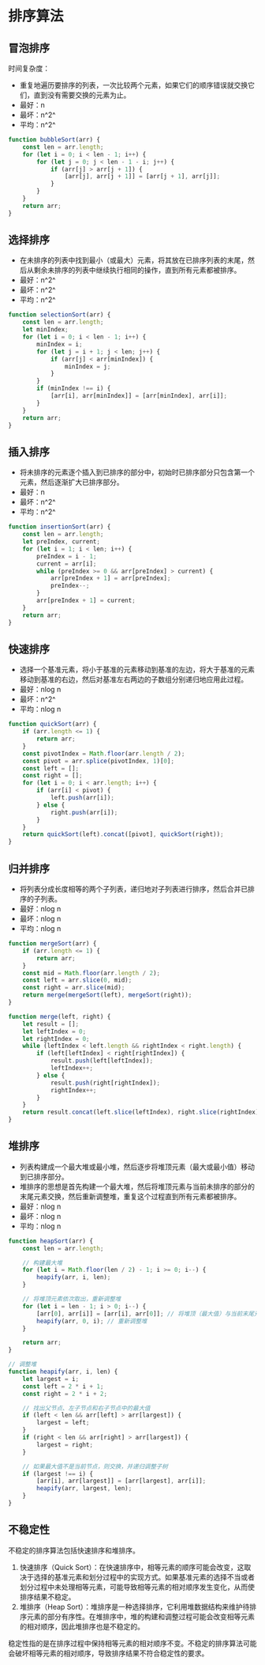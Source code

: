 # 排序算法

## 冒泡排序

时间复杂度：

- 重复地遍历要排序的列表，一次比较两个元素，如果它们的顺序错误就交换它们，直到没有需要交换的元素为止。
- 最好：n
- 最坏：n^2^
- 平均：n^2^

```js
function bubbleSort(arr) {
    const len = arr.length;
    for (let i = 0; i < len - 1; i++) {
        for (let j = 0; j < len - 1 - i; j++) {
            if (arr[j] > arr[j + 1]) {
                [arr[j], arr[j + 1]] = [arr[j + 1], arr[j]];
            }
        }
    }
    return arr;
}
```



## 选择排序

- 在未排序的列表中找到最小（或最大）元素，将其放在已排序列表的末尾，然后从剩余未排序的列表中继续执行相同的操作，直到所有元素都被排序。
- 最好：n^2^
- 最坏：n^2^
- 平均：n^2^

```js
function selectionSort(arr) {
    const len = arr.length;
    let minIndex;
    for (let i = 0; i < len - 1; i++) {
        minIndex = i;
        for (let j = i + 1; j < len; j++) {
            if (arr[j] < arr[minIndex]) {
                minIndex = j;
            }
        }
        if (minIndex !== i) {
            [arr[i], arr[minIndex]] = [arr[minIndex], arr[i]];
        }
    }
    return arr;
}
```



## 插入排序

- 将未排序的元素逐个插入到已排序的部分中，初始时已排序部分只包含第一个元素，然后逐渐扩大已排序部分。
- 最好：n
- 最坏：n^2^
- 平均：n^2^

```js
function insertionSort(arr) {
    const len = arr.length;
    let preIndex, current;
    for (let i = 1; i < len; i++) {
        preIndex = i - 1;
        current = arr[i];
        while (preIndex >= 0 && arr[preIndex] > current) {
            arr[preIndex + 1] = arr[preIndex];
            preIndex--;
        }
        arr[preIndex + 1] = current;
    }
    return arr;
}
```



## 快速排序

- 选择一个基准元素，将小于基准的元素移动到基准的左边，将大于基准的元素移动到基准的右边，然后对基准左右两边的子数组分别递归地应用此过程。
- 最好：nlog n
- 最坏：n^2^
- 平均：nlog n

```js
function quickSort(arr) {
    if (arr.length <= 1) {
        return arr;
    }
    const pivotIndex = Math.floor(arr.length / 2);
    const pivot = arr.splice(pivotIndex, 1)[0];
    const left = [];
    const right = [];
    for (let i = 0; i < arr.length; i++) {
        if (arr[i] < pivot) {
            left.push(arr[i]);
        } else {
            right.push(arr[i]);
        }
    }
    return quickSort(left).concat([pivot], quickSort(right));
}
```



## 归并排序

- 将列表分成长度相等的两个子列表，递归地对子列表进行排序，然后合并已排序的子列表。
- 最好：nlog n
- 最坏：nlog n
- 平均：nlog n

```js
function mergeSort(arr) {
    if (arr.length <= 1) {
        return arr;
    }
    const mid = Math.floor(arr.length / 2);
    const left = arr.slice(0, mid);
    const right = arr.slice(mid);
    return merge(mergeSort(left), mergeSort(right));
}

function merge(left, right) {
    let result = [];
    let leftIndex = 0;
    let rightIndex = 0;
    while (leftIndex < left.length && rightIndex < right.length) {
        if (left[leftIndex] < right[rightIndex]) {
            result.push(left[leftIndex]);
            leftIndex++;
        } else {
            result.push(right[rightIndex]);
            rightIndex++;
        }
    }
    return result.concat(left.slice(leftIndex), right.slice(rightIndex));
}
```



## 堆排序

- 列表构建成一个最大堆或最小堆，然后逐步将堆顶元素（最大或最小值）移动到已排序部分。
- 堆排序的思想是首先构建一个最大堆，然后将堆顶元素与当前未排序的部分的末尾元素交换，然后重新调整堆，重复这个过程直到所有元素都被排序。
- 最好：nlog n
- 最坏：nlog n
- 平均：nlog n

```js
function heapSort(arr) {
    const len = arr.length;

    // 构建最大堆
    for (let i = Math.floor(len / 2) - 1; i >= 0; i--) {
        heapify(arr, i, len);
    }

    // 将堆顶元素依次取出，重新调整堆
    for (let i = len - 1; i > 0; i--) {
        [arr[0], arr[i]] = [arr[i], arr[0]]; // 将堆顶（最大值）与当前末尾元素交换
        heapify(arr, 0, i); // 重新调整堆
    }

    return arr;
}

// 调整堆
function heapify(arr, i, len) {
    let largest = i;
    const left = 2 * i + 1;
    const right = 2 * i + 2;

    // 找出父节点、左子节点和右子节点中的最大值
    if (left < len && arr[left] > arr[largest]) {
        largest = left;
    }
    if (right < len && arr[right] > arr[largest]) {
        largest = right;
    }

    // 如果最大值不是当前节点，则交换，并递归调整子树
    if (largest !== i) {
        [arr[i], arr[largest]] = [arr[largest], arr[i]];
        heapify(arr, largest, len);
    }
}
```



## 不稳定性

不稳定的排序算法包括快速排序和堆排序。

1. 快速排序（Quick Sort）：在快速排序中，相等元素的顺序可能会改变，这取决于选择的基准元素和划分过程中的实现方式。如果基准元素的选择不当或者划分过程中未处理相等元素，可能导致相等元素的相对顺序发生变化，从而使排序结果不稳定。
2. 堆排序（Heap Sort）：堆排序是一种选择排序，它利用堆数据结构来维护待排序元素的部分有序性。在堆排序中，堆的构建和调整过程可能会改变相等元素的相对顺序，因此堆排序也是不稳定的。

稳定性指的是在排序过程中保持相等元素的相对顺序不变。不稳定的排序算法可能会破坏相等元素的相对顺序，导致排序结果不符合稳定性的要求。